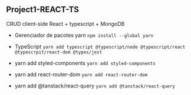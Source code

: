 ## Project1-REACT-TS
CRUD client-side React + typescript + MongoDB

- Gerenciador de pacotes yarn
    `npm install --global yarn`

- TypeScript
    `yarn add typescript @typescript/node @typescript/react @typescrpit/react-dom @types/jest`

- yarn add styled-components
    `yarn add styled-components`

- yarn add react-router-dom
    `yarn add react-router-dom`

- yarn add @tanstack/react-query
    `yarn add @tanstack/react-query`



